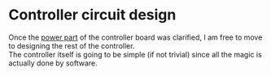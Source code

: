 # **Controller circuit design**
Once the [power part](PowerSourceDesign.md) of the controller board was clarified, I am free to move to designing the rest of the controller.  
The controller itself is going to be simple (if not trivial) since all the magic is actually done by software.  
